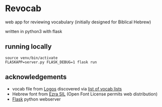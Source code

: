 # Revocab

web app for reviewing vocabulary (initially designed for Biblical Hebrew)

written in python3 with flask

## running locally

```
source venv/bin/activate
FLASKAPP=server.py FLASK_DEBUG=1 flask run
```

## acknowledgements

- vocab file from [Logos](https://www.logos.com/media/VocabLists/Basics%20of%20Biblical%20Hebrew.lbxvl) discovered via [list of vocab lists](https://www.logos.com/training/vocabularylists)
- Hebrew font from [Ezra SIL](http://scripts.sil.org/SILHebrUnic2) (Open Font License permits web distribution)
- [Flask](http://flask.pocoo.org/) python webserver


